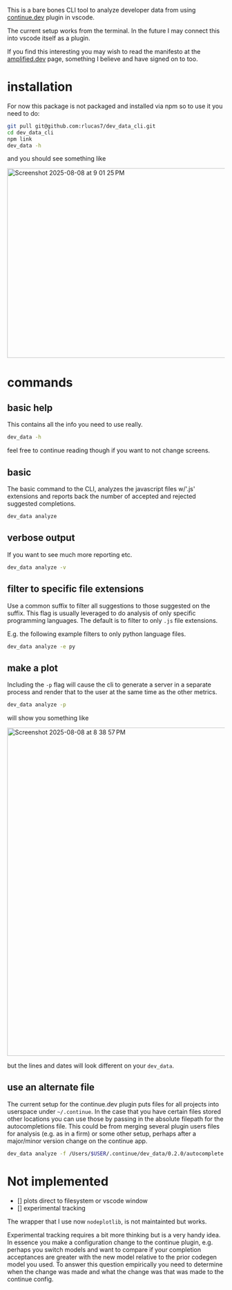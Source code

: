 This is a bare bones CLI tool to analyze developer data from using
[continue.dev](https://github.com/continuedev/continue) plugin in vscode.

The current setup works from the terminal.
In the future I may connect this into vscode itself as a plugin.

If you find this interesting you may wish to read the manifesto at the
[amplified.dev](https://amplified.dev/) page, something I believe and have signed on to too.

# installation

For now this package is not packaged and installed via npm
so to use it you need to do:
```bash
git pull git@github.com:rlucas7/dev_data_cli.git
cd dev_data_cli
npm link
dev_data -h
```
and you should see something like

<img width="715" height="438" alt="Screenshot 2025-08-08 at 9 01 25 PM" src="https://github.com/user-attachments/assets/2571c4ba-d10b-4936-ade5-42b737808451" />

# commands

## basic help

This contains all the info you need to use really.
```bash
dev_data -h
```
feel free to continue reading though if you want to not change screens.

## basic
The basic command to the CLI, analyzes the javascript files w/'.js' extensions
and reports back the number of accepted and rejected suggested completions.

```bash
dev_data analyze
```

## verbose output
If you want to see much more reporting etc.
```bash
dev_data analyze -v
```

## filter to specific file extensions
Use a common suffix to filter all suggestions to those suggested
on the suffix. This flag is usually leveraged to do analysis of
only specific programming languages. The default is to filter to
only `.js` file extensions.

E.g. the following example filters to only python language files.
```bash
dev_data analyze -e py
```

## make a plot
Including the `-p` flag will cause the cli to generate a server
in a separate process and render that to the user at the same
time as the other metrics.

```bash
dev_data analyze -p
```
will show you something like

<img width="1034" height="758" alt="Screenshot 2025-08-08 at 8 38 57 PM" src="https://github.com/user-attachments/assets/1b37ef31-2525-4613-bb34-8920fc8d32da" />

but the lines and dates will look different on your `dev_data`.


## use an alternate file
The current setup for the continue.dev plugin puts files for all projects into
userspace under `~/.continue`. In the case that you have certain files stored
other locations you can use those by passing in the absolute filepath for the
autocompletions file. This could be from merging several plugin users files
for analysis (e.g. as in a firm) or some other setup, perhaps after a major/minor
version change on the continue app.

```bash
dev_data analyze -f /Users/$USER/.continue/dev_data/0.2.0/autocomplete.jsonl
```

# Not implemented

- [] plots direct to filesystem or vscode window
- [] experimental tracking

The wrapper that I use now `nodeplotlib`, is not maintainted but works.

Experimental tracking requires a bit more thinking but is a very handy idea.
In essence you make a configuration change to the continue plugin, e.g. perhaps
you switch models and want to compare if your completion acceptances are greater
with the new model relative to the prior codegen model you used. To answer this
question empirically you need to determine when the change was made and what the
change was that was made to the continue config.


